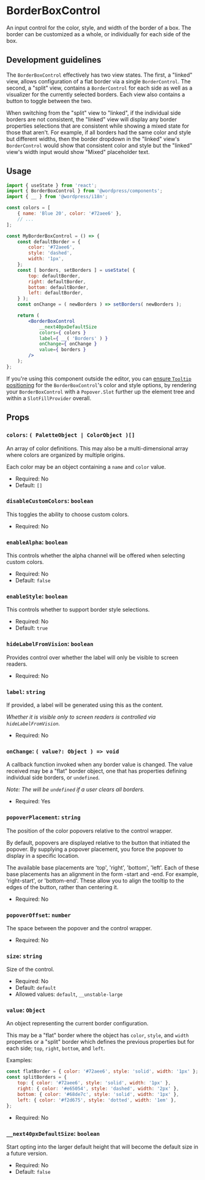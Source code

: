 # BorderBoxControl

An input control for the color, style, and width of the border of a box. The
border can be customized as a whole, or individually for each side of the box.

## Development guidelines

The `BorderBoxControl` effectively has two view states. The first, a "linked"
view, allows configuration of a flat border via a single `BorderControl`.
The second, a "split" view, contains a `BorderControl` for each side
as well as a visualizer for the currently selected borders. Each view also
contains a button to toggle between the two.

When switching from the "split" view to "linked", if the individual side
borders are not consistent, the "linked" view will display any border properties
selections that are consistent while showing a mixed state for those that
aren't. For example, if all borders had the same color and style but different
widths, then the border dropdown in the "linked" view's `BorderControl` would
show that consistent color and style but the "linked" view's width input would
show "Mixed" placeholder text.

## Usage

```jsx
import { useState } from 'react';
import { BorderBoxControl } from '@wordpress/components';
import { __ } from '@wordpress/i18n';

const colors = [
	{ name: 'Blue 20', color: '#72aee6' },
	// ...
];

const MyBorderBoxControl = () => {
	const defaultBorder = {
		color: '#72aee6',
		style: 'dashed',
		width: '1px',
	};
	const [ borders, setBorders ] = useState( {
		top: defaultBorder,
		right: defaultBorder,
		bottom: defaultBorder,
		left: defaultBorder,
	} );
	const onChange = ( newBorders ) => setBorders( newBorders );

	return (
		<BorderBoxControl
			__next40pxDefaultSize
			colors={ colors }
			label={ __( 'Borders' ) }
			onChange={ onChange }
			value={ borders }
		/>
	);
};
```

If you're using this component outside the editor, you can
[ensure `Tooltip` positioning](/packages/components/README.md#popovers-and-tooltips)
for the `BorderBoxControl`'s color and style options, by rendering your
`BorderBoxControl` with a `Popover.Slot` further up the element tree and within
a `SlotFillProvider` overall.

## Props

### `colors`: `( PaletteObject | ColorObject )[]`

An array of color definitions. This may also be a multi-dimensional array where
colors are organized by multiple origins.

Each color may be an object containing a `name` and `color` value.

-   Required: No
-   Default: `[]`

### `disableCustomColors`: `boolean`

This toggles the ability to choose custom colors.

-   Required: No

### `enableAlpha`: `boolean`

This controls whether the alpha channel will be offered when selecting
custom colors.

-   Required: No
-   Default: `false`

### `enableStyle`: `boolean`

This controls whether to support border style selections.

-   Required: No
-   Default: `true`

### `hideLabelFromVision`: `boolean`

Provides control over whether the label will only be visible to screen readers.

-   Required: No

### `label`: `string`

If provided, a label will be generated using this as the content.

_Whether it is visible only to screen readers is controlled via
`hideLabelFromVision`._

-   Required: No

### `onChange`: `( value?: Object ) => void`

A callback function invoked when any border value is changed. The value received
may be a "flat" border object, one that has properties defining individual side
borders, or `undefined`.

_Note: The will be `undefined` if a user clears all borders._

-   Required: Yes

### `popoverPlacement`: `string`

The position of the color popovers relative to the control wrapper.

By default, popovers are displayed relative to the button that initiated the popover. By supplying a popover placement, you force the popover to display in a specific location.

The available base placements are 'top', 'right', 'bottom', 'left'. Each of these base placements has an alignment in the form -start and -end. For example, 'right-start', or 'bottom-end'. These allow you to align the tooltip to the edges of the button, rather than centering it.

-   Required: No

### `popoverOffset`: `number`

The space between the popover and the control wrapper.

-   Required: No

### `size`: `string`

Size of the control.

-   Required: No
-   Default: `default`
-   Allowed values: `default`, `__unstable-large`

### `value`: `Object`

An object representing the current border configuration.

This may be a "flat" border where the object has `color`, `style`, and `width`
properties or a "split" border which defines the previous properties but for
each side; `top`, `right`, `bottom`, and `left`.

Examples:

```js
const flatBorder = { color: '#72aee6', style: 'solid', width: '1px' };
const splitBorders = {
	top: { color: '#72aee6', style: 'solid', width: '1px' },
	right: { color: '#e65054', style: 'dashed', width: '2px' },
	bottom: { color: '#68de7c', style: 'solid', width: '1px' },
	left: { color: '#f2d675', style: 'dotted', width: '1em' },
};
```

-   Required: No

### `__next40pxDefaultSize`: `boolean`

Start opting into the larger default height that will become the default size in a future version.

-   Required: No
-   Default: `false`
